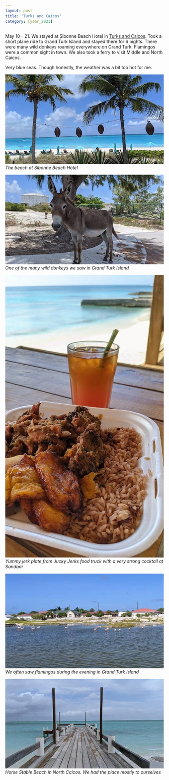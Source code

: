 ```yaml
---
layout: post
title: "Turks and Caicos"
category: [year_2021]
---
```

May 10 - 21. We stayed at Sibonne Beach Hotel in [Turks and Caicos](https://en.wikipedia.org/wiki/Turks_and_Caicos_Islands). Took a short plane ride to Grand Turk Island and stayed there for 6 nights. There were many wild donkeys roaming everywhere on Grand Turk. Flamingos were a common sight in town. We also took a ferry to visit Middle and North Caicos.

Very blue seas. Though honestly, the weather was a bit too hot for me.

![](images/turks5.jpg)
_The beach at Sibonne Beach Hotel_

![](images/turks2.jpg)
_One of the many wild donkeys we saw in Grand Turk Island_

![](images/turks3.jpg)
_Yummy jerk plate from Jucky Jerks food truck with a very strong cocktail at Sandbar_

![](images/turks4.jpg)
_We often saw flamingos during the evening in Grand Turk Island_

![](images/turks1.jpg)
_Horse Stable Beach in North Caicos. We had the place mostly to ourselves_